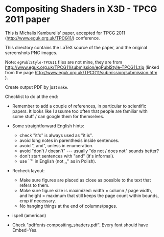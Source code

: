 # Compositing Shaders in X3D - TPCG 2011 paper

This is Michalis Kamburelis' paper, accepted for TPCG 2011 (http://www.eguk.org.uk/TPCG11/) conference.

This directory contains the LaTeX source of the paper,
and the original screenshots PNG images.

Note: `egPublStyle-TPCG11` files are not mine, they are from http://www.eguk.org.uk/TPCG11/submission/egPublStyle-TPCG11.zip (linked from the page http://www.eguk.org.uk/TPCG11/submission/submission.htm ).

Create output PDF by just `make`.

Checklist to do at the end:

* Remember to add a couple of references, in particular to scientific papers. It looks like I assume too often that people are familiar with some stuff / can google them for themselves.

* Some straightforward English hints:
    * check "it's" is always used as "it is".
    * avoid long notes in parenthesis inside sentences.
    * avoid ", and", unless in enumeration.
    * avoid "don't / doesn't" --- usually "do not / does not" sounds better?
    * don't start sentences with "and" (it's informal).
    * use ``'' in English (not ,,'' as in Polish).

* Recheck layout:
    * Make sure figures are placed as close as possible to the text that refers to them.
    * Make sure figure size is maximized: width = column / page width, and height = maximum that still keeps the page count within bounds, crop if necessary.
    * No hanging things at the end of columns/pages.
* ispell (american)
* Check "pdffonts compositing_shaders.pdf". Every font should have Embed=Yes.
